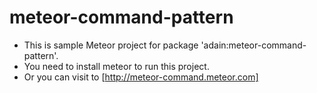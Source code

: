# meteor-command-pattern
- This is sample Meteor project for package 'adain:meteor-command-pattern'.
- You need to install meteor to run this project.
- Or you can visit to [http://meteor-command.meteor.com]